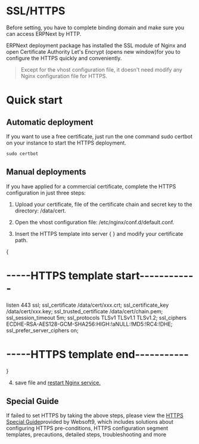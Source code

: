 
# SSL/HTTPS

Before setting, you have to complete binding domain and make sure you can access ERPNext by HTTP.

ERPNext deployment package has installed the SSL module of Nginx and open Certificate Authority Let's Encrypt (opens new window)for you to configure the HTTPS quickly and conveniently.

>Except for the vhost configuration file, it doesn't need modify any Nginx configuration file for HTTPS.

# Quick start

## Automatic deployment

If you want to use a free certificate, just run the one command sudo certbot on your instance to start the HTTPS deployment.

```shell
sudo certbot
```

## Manual deployments

If you have applied for a commercial certificate, complete the HTTPS configuration in just three steps:

1. Upload your certificate, file of the certificate chain and secret key to the directory: /data/cert.

2. Open the vhost configuration file: /etc/nginx/conf.d/default.conf.

3. Insert the HTTPS template into server { } and modify your certificate path.

{
# -----HTTPS template start------------
listen 443 ssl;
ssl_certificate /data/cert/xxx.crt;
ssl_certificate_key /data/cert/xxx.key;
ssl_trusted_certificate /data/cert/chain.pem;
ssl_session_timeout 5m;
ssl_protocols TLSv1 TLSv1.1 TLSv1.2;
ssl_ciphers ECDHE-RSA-AES128-GCM-SHA256:HIGH:!aNULL:!MD5:!RC4:!DHE;
ssl_prefer_server_ciphers on;
# -----HTTPS template end-----------
}

4. save file and [restart Nginx service.](https://support.websoft9.com/docs/erpnext/admin-services.html)

## Special Guide

If failed to set HTTPS by taking the above steps, please view the [HTTPS Special Guide](https://support.websoft9.com/docs/faq/tech-https.html#nginx)provided by Websoft9, which includes solutions about configuring HTTPS pre-conditions, HTTPS configuration segment templates, precautions, detailed steps, troubleshooting and more

